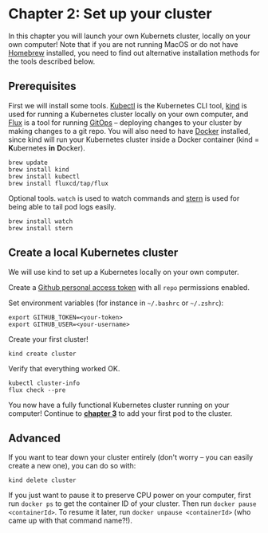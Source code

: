 # Chapter 2: Set up your cluster

In this chapter you will launch your own Kubernets cluster, locally on your own computer! Note that if you are not running MacOS or do not have [Homebrew](https://brew.sh/) installed, you need to find out alternative installation methods for the tools described below.

## Prerequisites

First we will install some tools. [Kubectl](https://kubernetes.io/docs/reference/kubectl/overview/) is the Kubernetes CLI tool, [kind](https://kind.sigs.k8s.io/) is used for running a Kubernetes cluster locally on your own computer, and [Flux](https://toolkit.fluxcd.io/) is a tool for running [GitOps](https://www.gitops.tech/#what-is-gitops) – deploying changes to your cluster by making changes to a git repo. You will also need to have [Docker](https://docs.docker.com/docker-for-mac/install/) installed, since kind will run your Kubernetes cluster inside a Docker container (kind = **K**ubernetes **in** **D**ocker).

    brew update
    brew install kind
    brew install kubectl
    brew install fluxcd/tap/flux

Optional tools. `watch` is used to watch commands and [stern](https://github.com/wercker/stern) is used for being able to tail pod logs easily.

    brew install watch
    brew install stern

## Create a local Kubernetes cluster

We will use kind to set up a Kubernetes locally on your own computer.

Create a [Github personal access token](https://docs.github.com/en/github/authenticating-to-github/creating-a-personal-access-token) with all `repo` permissions enabled.

Set environment variables (for instance in `~/.bashrc` or `~/.zshrc`):

    export GITHUB_TOKEN=<your-token>
    export GITHUB_USER=<your-username>

Create your first cluster!

    kind create cluster

Verify that everything worked OK.

    kubectl cluster-info
    flux check --pre

You now have a fully functional Kubernetes cluster running on your computer! Continue to [**chapter 3**](./tutorial/pod.md) to add your first pod to the cluster.

## Advanced

If you want to tear down your cluster entirely (don't worry – you can easily create a new one), you can do so with:

    kind delete cluster

If you just want to pause it to preserve CPU power on your computer, first run `docker ps` to get the container ID of your cluster. Then run `docker pause <containerId>`. To resume it later, run `docker unpause <containerId>` (who came up with that command name?!).
